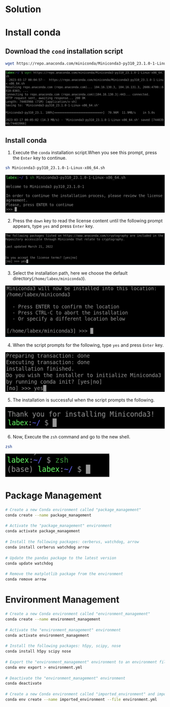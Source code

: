 # Solution

# Install conda

## Download the `cond` installation script   

```bash
wget https://repo.anaconda.com/miniconda/Miniconda3-py310_23.1.0-1-Linux-x86_64.sh
```

![download-conda-installation_script](../assets/download-conda-installation-script.png)

## Install conda

1. Execute the `conda` installation script.When you see this prompt, press the `Enter` key to continue.  
```bash
sh Miniconda3-py310_23.1.0-1-Linux-x86_64.sh
```
![execute-the-installation](../assets/execute-the-installation.png)

2. Press the `down` key to read the license content until the following prompt appears, type `yes` and press `Enter` key.  

![read-and-accept-license](../assets/read-and-accept-license.png)

3. Select the installation path, here we choose the default directory(`/home/labex/miniconda3`).

![select-installation_path](../assets/select-installation-path.png)

4. When the script prompts for the following, type `yes` and press `Enter` key.  

![check-init-conda](../assets/check-init-conda.png)

5. The installation is successful when the script prompts the following.  

![install-completed](../assets/install-completed.png)

6. Now, Execute the `zsh` command and go to the new shell.  

```bash
zsh
```
  
![change-shell](../assets/change-shell.png)

# Package Management

``` bash
# Create a new Conda environment called "package_management"
conda create --name package_management

# Activate the "package_management" environment
conda activate package_management

# Install the following packages: cerberus, watchdog, arrow
conda install cerberus watchdog arrow

# Update the pandas package to the latest version
conda update watchdog

# Remove the matplotlib package from the environment
conda remove arrow
```

# Environment Management

``` bash
# Create a new Conda environment called "environment_management"
conda create --name environment_management

# Activate the "environment_management" environment
conda activate environment_management

# Install the following packages: h5py, scipy, nose
conda install h5py scipy nose

# Export the "environment_management" environment to an environment file called "environment.yml"
conda env export > environment.yml

# Deactivate the "environment_management" environment
conda deactivate

# Create a new Conda environment called "imported_environment" and import the "environment.yml" file into the "imported_environment" environment
conda env create --name imported_environment --file environment.yml
```